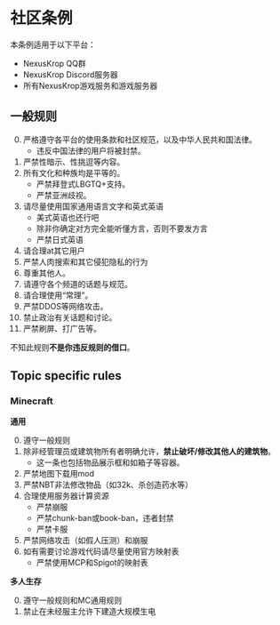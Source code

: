 # 社区条例

本条例适用于以下平台：

* NexusKrop QQ群
* NexusKrop Discord服务器
* 所有NexusKrop游戏服务和游戏服务器

## 一般规则

0. 严格遵守各平台的使用条款和社区规范，以及中华人民共和国法律。
   * 违反中国法律的用户将被封禁。
2. 严禁性暗示、性挑逗等内容。
3. 所有文化和种族均是平等的。
   * 严禁拜登式LBGTQ+支持。
   * 严禁亚洲歧视。
3. 请尽量使用国家通用语言文字和英式英语
   * 美式英语也还行吧
   * 除非你确定对方完全能听懂方言，否则不要发方言
   * 严禁日式英语
4. 请合理at其它用户
5. 严禁人肉搜索和其它侵犯隐私的行为
6. 尊重其他人。
7. 请遵守各个频道的话题与规范。
8. 请合理使用“常理”。
9. 严禁DDOS等网络攻击。
10. 禁止政治有关话题和讨论。
11. 严禁刷屏、打广告等。

不知此规则**不是你违反规则的借口**。

## Topic specific rules

### Minecraft

**通用**

0. 遵守一般规则
1. 除非经管理员或建筑物所有者明确允许，**禁止破坏/修改其他人的建筑物**。
   * 这一条也包括物品展示框和如箱子等容器。
2. 严禁地图下载用mod
3. 严禁NBT非法修改物品（如32k、杀创造药水等）
4. 合理使用服务器计算资源
   * 严禁崩服
   * 严禁chunk-ban或book-ban，违者封禁
   * 严禁卡服
5. 严禁网络攻击（如假人压测）和崩服
6. 如有需要讨论游戏代码请尽量使用官方映射表
   * 严禁使用MCP和Spigot的映射表

**多人生存**

0. 遵守一般规则和MC通用规则
1. 禁止在未经服主允许下建造大规模生电
